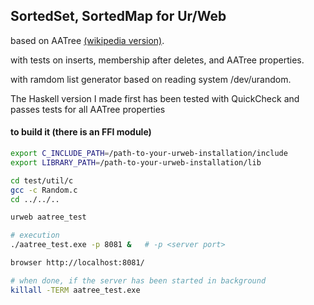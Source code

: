 ## SortedSet, SortedMap for Ur/Web

based on AATree [(wikipedia version)](https://en.wikipedia.org/wiki/AA_tree).

with tests on inserts, membership after deletes, and AATree properties.

with ramdom list generator based on reading system /dev/urandom.

The Haskell version I made first
has been tested with QuickCheck and passes tests for all AATree properties

#### to build it (there is an FFI module)

```bash
export C_INCLUDE_PATH=/path-to-your-urweb-installation/include
export LIBRARY_PATH=/path-to-your-urweb-installation/lib

cd test/util/c
gcc -c Random.c
cd ../../..

urweb aatree_test

# execution
./aatree_test.exe -p 8081 &   # -p <server port>

browser http://localhost:8081/

# when done, if the server has been started in background
killall -TERM aatree_test.exe
```






